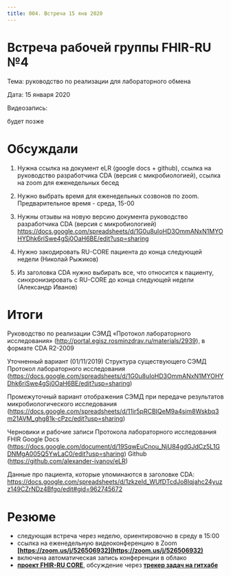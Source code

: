 ```yaml
---
title: 004. Встреча 15 янв 2020
---
```


# Встреча рабочей группы FHIR-RU №4

Тема: руководство по реализации для лабораторного обмена

Дата: 15 января 2020

Видеозапись:

будет позже

# Обсуждали

1. Нужна ссылка на документ eLR (google docs + github), ссылка на руководство разработчика CDA (версия с микробиологией), ссылка на zoom для еженедельных бесед 

2. Нужно выбрать время для еженедельных созвонов по zoom. Предварительное время - среда, 15-00

3. Нужны отзывы на новую версию документа руководство разработчика CDA (версия с микробиологией)
https://docs.google.com/spreadsheets/d/1G0u8uIoHD3OmmANxN1MYOHYDhk6riSwe4gSj0OaH6BE/edit?usp=sharing

4. Нужно закодировать RU-CORE пациента до конца следующей недели (Николай Рыжиков)

5. Из заголовка CDA нужно выбирать все, что относится к пациенту, синхронизировать с RU-CORE до конца следующей недели (Александр Иванов)

# Итоги

Руководство по реализации СЭМД «Протокол лабораторного исследования» (http://portal.egisz.rosminzdrav.ru/materials/2939), в формате CDA R2-2009 

Уточненный вариант (01/11/2019)
Структура существующего СЭМД Протокол лабораторного исследования (https://docs.google.com/spreadsheets/d/1G0u8uIoHD3OmmANxN1MYOHYDhk6riSwe4gSj0OaH6BE/edit?usp=sharing)

Промежуточный вариант отображения СЭМД при передаче результатов микробиологического исследования (https://docs.google.com/spreadsheets/d/11ir5pRCBIQeM9a4sim8Wskbq3m21AVM_ghg81k-cPzc/edit?usp=sharing)

Черновики и рабочие записи Протокола лабораторного исследования FHIR 
Google Docs (https://docs.google.com/document/d/19SqwEuCnou_NjU84gdGJdCz5L1GDNMgA005Q5YwLaC0/edit?usp=sharing)
Github (https://github.com/alexander-ivanov/eLR)

Данные про пациента, которые упоминаются в заголовке CDA:
https://docs.google.com/spreadsheets/d/1zkzeId_WUfDTcdJo8Iqjahc24yuzz149CZrNDz4Bfgo/edit#gid=962745672

# Резюме
- следующая встреча через неделю, ориентировочно в среду в 15:00
- ссылка на еженедельную видеоконференцию в Zoom __[https://zoom.us/j/526506932](https://zoom.us/j/526506932)__
- включена автоматическая запись конференции в облако
- __[проект FHIR-RU CORE](https://fhir-ru.github.io/core/profiles/Patient/basic.html)__, обсуждение через __[трекер задач на гитхабе](https://github.com/fhir-ru/core/issues)__


